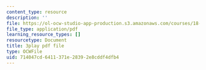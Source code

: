 ```yaml
---
content_type: resource
description: ''
file: https://ol-ocw-studio-app-production.s3.amazonaws.com/courses/18-01sc-single-variable-calculus-fall-2010/714047cd6411371e28392e8cddf4dfb4_MK_0QHbUnIA.pdf
file_type: application/pdf
learning_resource_types: []
resourcetype: Document
title: 3play pdf file
type: OCWFile
uid: 714047cd-6411-371e-2839-2e8cddf4dfb4
---
```

